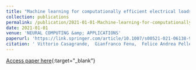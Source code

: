 ```yaml
---
title: "Machine learning for computationally efficient electrical loads estimation in consumer washing machines"
collection: publications
permalink: /publication/2021-01-01-Machine-learning-for-computationally-efficient-electrical-loads-estimation-in-consumer-washing-machines
date: 2021-01-01
venue: 'NEURAL COMPUTING &amp; APPLICATIONS'
paperurl: 'https://link.springer.com/article/10.1007/s00521-021-06138-9'
citation: ' Vittorio Casagrande,  Gianfranco Fenu,  Felice Andrea Pellegrino,  Gilberto Pin,  Erica Salvato,  Davide Zorzenon, &quot;Machine learning for computationally efficient electrical loads estimation in consumer washing machines.&quot; NEURAL COMPUTING &amp;amp; APPLICATIONS, 2021.'
---
```

[Access paper here](https://link.springer.com/article/10.1007/s00521-021-06138-9){:target="_blank"}
